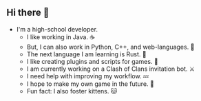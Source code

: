 ## Hi there 👋

<!--
**alexii28/alexii28** is a ✨ _special_ ✨ repository because its `README.md` (this file) appears on your GitHub profile.

Here are some ideas to get you started:

!-->
- I'm a high-school developer.  
  - I like working in Java. ☕️  
  - But, I can also work in Python, C++, and web-languages. 🐍
  - The next language I am learning is Rust. 🦀  
  - I like creating plugins and scripts for games. 📝  
  - I am currently working on a Clash of Clans invitation bot. ⚔️
  - I need help with improving my workflow. 💤  
  - I hope to make my own game in the future. 👾  
  - Fun fact: I also foster kittens. 🐱  
